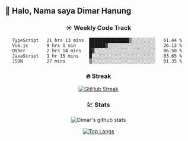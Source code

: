 ## 👋 Halo, Nama saya **Dimar Hanung**

<center>

### :sunny: Weekly Code Track
<!--START_SECTION:waka-->
```text
TypeScript   21 hrs 13 mins  ███████████████▒░░░░░░░░░   61.44 % 
Vue.js       9 hrs 1 min     ██████▓░░░░░░░░░░░░░░░░░░   26.12 % 
Other        2 hrs 14 mins   █▓░░░░░░░░░░░░░░░░░░░░░░░   06.50 % 
JavaScript   1 hr 15 mins    █░░░░░░░░░░░░░░░░░░░░░░░░   03.65 % 
JSON         27 mins         ▒░░░░░░░░░░░░░░░░░░░░░░░░   01.35 % 
```
<!--END_SECTION:waka-->

### :fire: Streak

[![GitHub Streak](http://github-readme-streak-stats.herokuapp.com?user=dimar-hanung)](https://git.io/streak-stats)

### :chart: Stats

![Dimar's github stats](https://github-readme-stats.vercel.app/api?username=dimar-hanung&show_icons=true&theme=vue)

[![Top Langs](https://github-readme-stats.vercel.app/api/top-langs/?username=dimar-hanung)](#)

</center>
